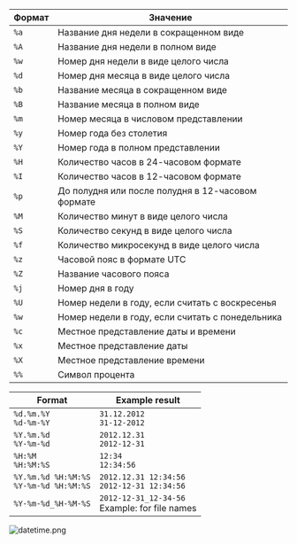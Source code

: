 | Формат | Значение                                          |
|--------|---------------------------------------------------|
| `%a`   | Название дня недели в сокращенном виде            |
| `%A`   | Название дня недели в полном виде                 |
| `%w`   | Номер дня недели в виде целого числа              |
| `%d`   | Номер дня месяца в виде целого числа              |
| `%b`   | Название месяца в сокращенном виде                |
| `%B`   | Название месяца в полном виде                     |
| `%m`   | Номер месяца в числовом представлении             |
| `%y`   | Номер года без столетия                           |
| `%Y`   | Номер года в полном представлении                 |
| `%H`   | Количество часов в 24-часовом формате             |
| `%I`   | Количество часов в 12-часовом формате             |
| `%p`   | До полудня или после полудня в 12-часовом формате |
| `%M`   | Количество минут в виде целого числа              |
| `%S`   | Количество секунд в виде целого числа             |
| `%f`   | Количество микросекунд в виде целого числа        |
| `%z`   | Часовой пояс в формате UTC                        |
| `%Z`   | Название часового пояса                           |
| `%j`   | Номер дня в году                                  |
| `%U`   | Номер недели в году, если считать с воскресенья   |
| `%w`   | Номер недели в году, если считать с понедельника  |
| `%c`   | Местное представление даты и времени              |
| `%x`   | Местное представление даты                        |
| `%X`   | Местное представление времени                     |
| `%%`   | Символ процента                                   |

| Format                                     | Example result                                   |
|--------------------------------------------|--------------------------------------------------|
| `%d.%m.%Y`<br>`%d-%m-%Y`                   | `31.12.2012`<br>`31-12-2012`                     |
| `%Y.%m.%d`<br>`%Y-%m-%d`                   | `2012.12.31`<br>`2012-12-31`                     |
| `%H:%M`<br>`%H:%M:%S`                      | `12:34`<br>`12:34:56`                            |
| `%Y.%m.%d %H:%M:%S`<br>`%Y-%m-%d %H:%M:%S` | `2012.12.31 12:34:56`<br>`2012-12-31 12:34:56`   |
| `%Y-%m-%d_%H-%M-%S`                        | `2012-12-31_12-34-56`<br>Example: for file names |

![datetime.png](Languages/Python/Libraries/datetime.png)

